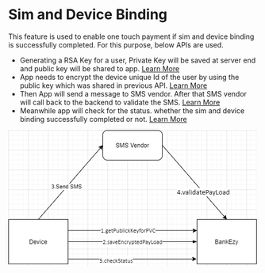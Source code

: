# Sim and Device Binding

This feature is used to enable one touch payment if sim and device binding is successfully completed. For this purpose, below APIs are used.

* Generating a RSA Key for a user, Private Key will be saved at server end and public key will be shared to app. [Learn More](public-key-for-sim-and-device-verification-api.md)
* App needs to encrypt the device unique Id of the user by using the public key which was shared in previous API. [Learn More](save-encrypted-payload-api.md)
* Then App will send a message to SMS vendor. After that SMS vendor will call back to the backend to validate the SMS. [Learn More](validate-payload-api.md)
* Meanwhile app will check for the status. whether the sim and device binding successfully completed or not. [Learn More](check-status-api.md)

![Sim and device binding flow](../../../../../../../../.gitbook/assets/SimDeviceBinding.drawio.png)
